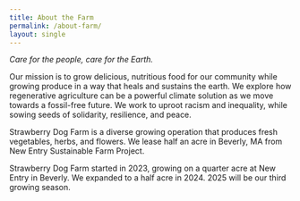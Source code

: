 ```yaml
---
title: About the Farm
permalink: /about-farm/
layout: single
---
```


*Care for the people, care for the Earth.*

Our mission is to grow delicious, nutritious food for our community while growing produce in a way that heals and sustains the earth. We explore how regenerative agriculture can be a powerful climate solution as we move towards a fossil-free future. We work to uproot racism and inequality, while sowing seeds of solidarity, resilience, and peace.

Strawberry Dog Farm is a diverse growing operation that produces fresh vegetables, herbs, and flowers. We lease half an acre in Beverly, MA from New Entry Sustainable Farm Project. 

Strawberry Dog Farm started in 2023, growing on a quarter acre at New Entry in Beverly. We expanded to a half acre in 2024. 2025 will be our third growing season.
